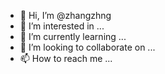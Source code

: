 - 👋 Hi, I’m @zhangzhng
- 👀 I’m interested in ...
- 🌱 I’m currently learning ...
- 💞️ I’m looking to collaborate on ...
- 📫 How to reach me ...

<!---
zhangzhng/zhangzhng is a ✨ special ✨ repository because its `README.md` (this file) appears on your GitHub profile.
You can click the Preview link to take a look at your changes.
--->
